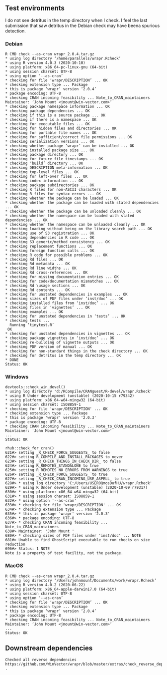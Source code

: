 

## Test environments

I do not see detritus in the temp directory when I check. I feel the last submission that saw detritus in the Debian check may have beena spurious detection.


### Debian

    R CMD check --as-cran wrapr_2.0.4.tar.gz
    * using log directory ‘/home/parallels/wrapr.Rcheck’
    * using R version 4.0.3 (2020-10-10)
    * using platform: x86_64-pc-linux-gnu (64-bit)
    * using session charset: UTF-8
    * using option ‘--as-cran’
    * checking for file ‘wrapr/DESCRIPTION’ ... OK
    * checking extension type ... Package
    * this is package ‘wrapr’ version ‘2.0.4’
    * package encoding: UTF-8
    * checking CRAN incoming feasibility ... Note_to_CRAN_maintainers
    Maintainer: ‘John Mount <jmount@win-vector.com>’
    * checking package namespace information ... OK
    * checking package dependencies ... OK
    * checking if this is a source package ... OK
    * checking if there is a namespace ... OK
    * checking for executable files ... OK
    * checking for hidden files and directories ... OK
    * checking for portable file names ... OK
    * checking for sufficient/correct file permissions ... OK
    * checking serialization versions ... OK
    * checking whether package ‘wrapr’ can be installed ... OK
    * checking installed package size ... OK
    * checking package directory ... OK
    * checking for future file timestamps ... OK
    * checking ‘build’ directory ... OK
    * checking DESCRIPTION meta-information ... OK
    * checking top-level files ... OK
    * checking for left-over files ... OK
    * checking index information ... OK
    * checking package subdirectories ... OK
    * checking R files for non-ASCII characters ... OK
    * checking R files for syntax errors ... OK
    * checking whether the package can be loaded ... OK
    * checking whether the package can be loaded with stated dependencies ... OK
    * checking whether the package can be unloaded cleanly ... OK
    * checking whether the namespace can be loaded with stated dependencies ... OK
    * checking whether the namespace can be unloaded cleanly ... OK
    * checking loading without being on the library search path ... OK
    * checking use of S3 registration ... OK
    * checking dependencies in R code ... OK
    * checking S3 generic/method consistency ... OK
    * checking replacement functions ... OK
    * checking foreign function calls ... OK
    * checking R code for possible problems ... OK
    * checking Rd files ... OK
    * checking Rd metadata ... OK
    * checking Rd line widths ... OK
    * checking Rd cross-references ... OK
    * checking for missing documentation entries ... OK
    * checking for code/documentation mismatches ... OK
    * checking Rd \usage sections ... OK
    * checking Rd contents ... OK
    * checking for unstated dependencies in examples ... OK
    * checking sizes of PDF files under ‘inst/doc’ ... OK
    * checking installed files from ‘inst/doc’ ... OK
    * checking files in ‘vignettes’ ... OK
    * checking examples ... OK
    * checking for unstated dependencies in ‘tests’ ... OK
    * checking tests ...
      Running ‘tinytest.R’
     OK
    * checking for unstated dependencies in vignettes ... OK
    * checking package vignettes in ‘inst/doc’ ... OK
    * checking re-building of vignette outputs ... OK
    * checking PDF version of manual ... OK
    * checking for non-standard things in the check directory ... OK
    * checking for detritus in the temp directory ... OK
    * DONE
    Status: OK


### Windows

    devtools::check_win_devel()
    * using log directory 'd:/RCompile/CRANguest/R-devel/wrapr.Rcheck'
    * using R Under development (unstable) (2020-10-15 r79342)
    * using platform: x86_64-w64-mingw32 (64-bit)
    * using session charset: ISO8859-1
    * checking for file 'wrapr/DESCRIPTION' ... OK
    * checking extension type ... Package
    * this is package 'wrapr' version '2.0.3'
    * package encoding: UTF-8
    * checking CRAN incoming feasibility ... Note_to_CRAN_maintainers
    Maintainer: 'John Mount <jmount@win-vector.com>'
    ...
    Status: OK

    rhub::check_for_cran()
    621#> setting _R_CHECK_FORCE_SUGGESTS_ to false
    622#> setting R_COMPILE_AND_INSTALL_PACKAGES to never
    623#> setting _R_CHECK_THINGS_IN_CHECK_DIR_ to false
    624#> setting R_REMOTES_STANDALONE to true
    625#> setting R_REMOTES_NO_ERRORS_FROM_WARNINGS to true
    626#> setting _R_CHECK_FORCE_SUGGESTS_ to true
    627#> setting _R_CHECK_CRAN_INCOMING_USE_ASPELL_ to true
    628#> * using log directory 'C:/Users/USEROQmosDufHU/wrapr.Rcheck'
    629#> * using R Under development (unstable) (2020-10-09 r79317)
    630#> * using platform: x86_64-w64-mingw32 (64-bit)
    631#> * using session charset: ISO8859-1
    632#> * using option '--as-cran'
    633#> * checking for file 'wrapr/DESCRIPTION' ... OK
    634#> * checking extension type ... Package
    635#> * this is package 'wrapr' version '2.0.3'
    636#> * package encoding: UTF-8
    637#> * checking CRAN incoming feasibility ... Note_to_CRAN_maintainers
    638#> Maintainer: 'John Mount '
    680#> * checking sizes of PDF files under 'inst/doc' ... NOTE
    681#> Unable to find GhostScript executable to run checks on size reduction
    696#> Status: 1 NOTE
    Note is a property of test facility, not the package.

### MacOS

    R CMD check --as-cran wrapr_2.0.4.tar.gz 
    * using log directory ‘/Users/johnmount/Documents/work/wrapr.Rcheck’
    * using R version 4.0.2 (2020-06-22)
    * using platform: x86_64-apple-darwin17.0 (64-bit)
    * using session charset: UTF-8
    * using option ‘--as-cran’
    * checking for file ‘wrapr/DESCRIPTION’ ... OK
    * checking extension type ... Package
    * this is package ‘wrapr’ version ‘2.0.4’
    * package encoding: UTF-8
    * checking CRAN incoming feasibility ... Note_to_CRAN_maintainers
    Maintainer: ‘John Mount <jmount@win-vector.com>’
    ...
    Status: OK



## Downstream dependencies

    Checked all reverse dependencies https://github.com/WinVector/wrapr/blob/master/extras/check_reverse_dependencies.md .

